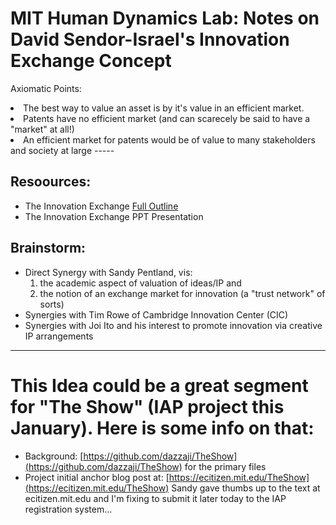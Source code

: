 # MIT Human Dynamics Lab: Notes on David Sendor-Israel's Innovation Exchange Concept


Axiomatic Points:

<li> The best way to value an asset is by it's value in an efficient market.  
<li> Patents have no efficient market (and can scarecely be said to have a "market" at all!)  
<li> An efficient market for patents would be of value to many stakeholders and society at large  
-----

## Resoources:

* The Innovation Exchange [Full Outline](InnovationExchangeOutline.md)  
* The Innovation Exchange PPT Presentation   

## Brainstorm:

* Direct Synergy with Sandy Pentland, vis:  
    1) the academic aspect of valuation of ideas/IP and   
    2) the notion of an exchange market for innovation (a "trust network" of sorts)  
* Synergies with Tim Rowe of Cambridge Innovation Center (CIC) 
* Synergies with Joi Ito and his interest to promote innovation via creative IP arrangements
----
# This Idea could be a great segment for "The Show" (IAP project this January).  Here is some info on that:
* Background: [https://github.com/dazzaji/TheShow](https://github.com/dazzaji/TheShow) for the primary files  
* Project initial anchor blog post at: [https://ecitizen.mit.edu/TheShow](https://ecitizen.mit.edu/TheShow)   Sandy gave thumbs up to the text at ecitizen.mit.edu and I'm fixing to submit it later today to the IAP registration system...
